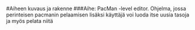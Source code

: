 #Aiheen kuvaus ja rakenne
###Aihe:
PacMan -level editor. Ohjelma, jossa perinteisen pacmanin pelaamisen lisäksi käyttäjä voi luoda itse uusia tasoja ja myös pelata niitä

